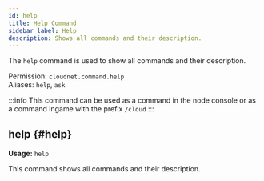 ```yaml
---
id: help
title: Help Command
sidebar_label: Help
description: Shows all commands and their description.
---
```


The `help` command is used to show all commands and their description.

Permission: `cloudnet.command.help`  
Aliases: `help`, `ask`

:::info
This command can be used as a command in the node console or as a command ingame with the prefix `/cloud`
:::

## help {#help}

**Usage:** `help`

This command shows all commands and their description.
